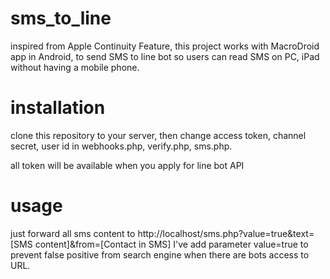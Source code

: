 # sms_to_line
inspired from Apple Continuity Feature, this project works with MacroDroid app in Android, to send SMS to line bot so users can read SMS on PC, iPad without having a mobile phone.

# installation
clone this repository to your server, then change access token, channel secret, user id in webhooks.php, verify.php, sms.php.

all token will be available when you apply for line bot API

# usage
just forward all sms content to http://localhost/sms.php?value=true&text=[SMS content]&from=[Contact in SMS]
I've add parameter value=true to prevent false positive from search engine when there are bots access to URL.
